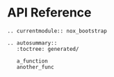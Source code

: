 # API Reference

```{eval-rst}
.. currentmodule:: nox_bootstrap

.. autosummary::
   :toctree: generated/

   a_function
   another_func
```
